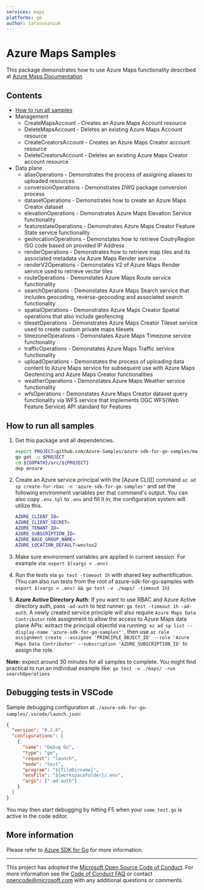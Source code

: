 ```yaml
---
services: maps
platforms: go
author: tarasvozniuk
---
```


# Azure Maps Samples

This package demonstrates how to use Azure Maps functionality described at [Azure Maps Documentation](https://docs.microsoft.com/en-us/rest/api/maps/)


## Contents

* [How to run all samples](#run)
* Management
    * CreateMapsAccount - Creates an Azure Maps Account resource
    * DeleteMapsAccount - Deletes an existing Azure Maps Account resource
    * CreateCreatorsAccount - Creates an Azure Maps Creator account resource
    * DeleteCreatorsAccount - Deletes an existing Azure Maps Creator account resource
* Data plane
    * aliasOperations - Demonstrates the process of assigning aliases to uploaded resources
    * conversionOperations - Demonstrates DWG package conversion process
    * datasetOperations - Demonstrates how to create an Azure Maps Creator dataset
    * elevationOperations - Demonstrates Azure Maps Elevation Service functionality
    * featurestateOperations - Demonstrates Azure Maps Creator Feature State service functionality
    * geolocationOperations - Demonstates how to retrieve CoutryRegion ISO code based on provided IP Address
    * renderOperations - Demonstrates how to retrieve map tiles and its associated metadata via Azure Maps Render service
    * renderV2Operations - Demonstates V2 of Azure Maps Render service used to retrieve vector tiles
    * routeOperations - Demonstates Azure Maps Route service functionality
    * searchOperations - Demonstates Azure Maps Search service that includes geocoding, reverse-geocoding and associated search functionality
    * spatialOperations - Demonstrates Azure Maps Creator Spatial operations that also include geofencing
    * tilesetOperations - Demonstrates Azure Maps Creator Tileset service used to create custom private maps tilesets
    * timezoneOperations - Demonstates Azure Maps Timezone service functionality
    * trafficOperations - Demonstates Azure Maps Traffic service functionality
    * uploadOperations - Demonstates the process of uploading data content to Azure Maps service for subsequent use with Azure Maps Geofencing and Azure Maps Creator functionalities
    * weatherOperations - Demonstates Azure Maps Weather service functionality
    * wfsOperations - Demonstates Azure Maps Creator dataset query functionality via WFS service that implements OGC WFS(Web Feature Service) API standard for Features

<a id="run"></a>
## How to run all samples

1. Get this package and all dependencies.

    ```bash
    export PROJECT=github.com/Azure-Samples/azure-sdk-for-go-samples/maps
    go get -u $PROJECT
    cd ${GOPATH}/src/${PROJECT}
    dep ensure
    ```

1. Create an Azure service principal with the [Azure CLI][] command `az ad sp create-for-rbac -n 'azure-sdk-for-go-samples'` and set the following environment variables per that command's output. You can also copy `.env.tpl` to `.env` and fill it in; the configuration system will utilize this.

    ```bash
    AZURE_CLIENT_ID=
    AZURE_CLIENT_SECRET=
    AZURE_TENANT_ID=
    AZURE_SUBSCRIPTION_ID=
    AZURE_BASE_GROUP_NAME=
    AZURE_LOCATION_DEFAULT=westus2
    ```

1. Make sure environment variables are applied in current session. For example via: `export $(xargs < .env)` 
1. Run the tests via `go test -timeout 1h` with shared key authentification. (You can also run tests from the root of azure-sdk-for-go-samples with `export $(xargs < .env) && go test -v ./maps/ -timeout 1h`)

1. **Azure Active Directory Auth**: If you want to use RBAC and Azure Active directory auth, pass `-ad-auth` to test runner: `go test -timeout 1h -ad-auth`. A newly created service principle will also require `Azure Maps Data Contributor` role assignment to allow the access to Azure Maps data plane APIs: extract the principal objectId via running: `az ad sp list --display-name 'azure-sdk-for-go-samples"'`, then use `az role assignment create --assignee 'PRINCIPLE_OBJECT_ID' --role 'Azure Maps Data Contributor' --subscription 'AZURE_SUBSCRIPTION_ID'` to assign the role.

**Note:** expect around 30 minutes for all samples to complete. You might find practical to run an individual example like: `go test -v ./maps/ -run searchOperations`
 
## Debugging tests in VSCode

Sample debugging configuration at `./azure-sdk-for-go-samples/.vscode/launch.json`:

```json
{
  "version": "0.2.0",
  "configurations": [
    {
      "name": "Debug Go",
      "type": "go",
      "request": "launch",
      "mode": "test",
      "program": "${fileDirname}",
      "envFile": "${workspaceFolder}/.env",
      "args": ["-ad-auth"]
    }
  ]
}
```

You may then start debugging by hitting F5 when your `some_test.go` is active in the code editor.

<a id="info"></a>
## More information

Please refer to [Azure SDK for Go](https://github.com/Azure/azure-sdk-for-go)
for more information.

---

This project has adopted the [Microsoft Open Source Code of
Conduct](https://opensource.microsoft.com/codeofconduct/). For more information
see the [Code of Conduct
FAQ](https://opensource.microsoft.com/codeofconduct/faq/) or contact
[opencode@microsoft.com](mailto:opencode@microsoft.com) with any additional
questions or comments.